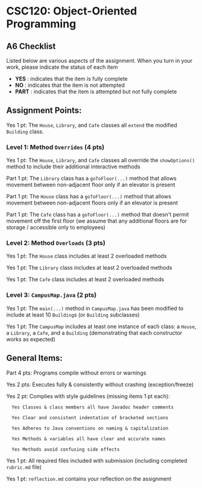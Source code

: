 # CSC120: Object-Oriented Programming
## A6 Checklist

Listed below are various aspects of the assignment.  When you turn in your work, please indicate the status of each item

- **YES** : indicates that the item is fully complete
- **NO** : indicates that the item is not attempted
- **PART** : indicates that the item is attempted but not fully complete


## Assignment Points:

Yes 1 pt: The `House`, `Library`, and `Cafe` classes all `extend` the modified `Building` class.

### Level 1: Method `Overrides` (4 pts)

Yes 1 pt: The `House`, `Library`, and `Cafe` classes all override the `showOptions()` method to include their additional interactive methods

Part 1 pt: The `Library` class has a `goToFloor(...)` method that allows movement between non-adjacent floor only if an elevator is present 

Part 1 pt: The `House` class has a `goToFloor(...)` method that allows movement between non-adjacent floors only if an elevator is present

Part 1 pt: The `Cafe` class has a `goToFloor(...)` method that doesn't permit movement off the first floor (we assume that any additional floors are for storage / accessible only to employees)

### Level 2: Method `Overloads` (3 pts)

Yes 1 pt: The `House` class includes at least 2 overloaded methods

Yes 1 pt: The `Library` class includes at least 2 overloaded methods

Yes 1 pt: The `Cafe` class includes at least 2 overloaded methods

### Level 3: `CampusMap.java` (2 pts)

Yes 1 pt: The `main(...)` method in `CampusMap.java` has been modified to include at least 10 `Building`s (or `Building` subclasses)

Yes 1 pt: The `CampusMap` includes at least one instance of each class: a `House`, a `Library`, a `Cafe`, and a `Building` (demonstrating that each constructor works as expected)



## General Items:

Part 4 pts: Programs compile without errors or warnings

Yes 2 pts: Executes fully & consistently without crashing (exception/freeze)

Yes 2 pt: Complies with style guidelines (missing items 1 pt each):

      Yes Classes & class members all have Javadoc header comments

      Yes Clear and consistent indentation of bracketed sections

      Yes Adheres to Java conventions on naming & capitalization

      Yes Methods & variables all have clear and accurate names

      Yes Methods avoid confusing side effects

Yes 1 pt: All required files included with submission (including completed `rubric.md` file)

Yes 1 pt: `reflection.md` contains your reflection on the assignment
